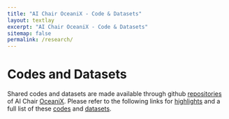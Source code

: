 ```yaml
---
title: "AI Chair OceaniX - Code & Datasets"
layout: textlay
excerpt: "AI Chair OceaniX - Code & Datasets"
sitemap: false
permalink: /research/
---
```


# Codes and Datasets

Shared codes and datasets are made available through github [repositories](https://github.com/CIA-Oceanix) of AI Chair [OceaniX](https://cia-oceanix.github.io/). Please refer to the following links for [highlights](https://cia-oceanix.github.io/research#code-highlights) and a full list of these [codes](https://cia-oceanix.github.io/research#full-list-of-available-codes) and [datasets](https://cia-oceanix.github.io/research#full-list-of-available-datasets).



